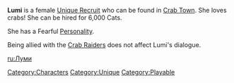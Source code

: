 **Lumi** is a female [Unique Recruit](Unique_Recruits.md "wikilink") who
can be found in [Crab Town](Crab_Town.md "wikilink"). She loves crabs! She
can be hired for 6,000 Cats.

She has a Fearful [Personality](Personality.md "wikilink").

Being allied with the [Crab Raiders](03%20-%20Projects%20&%20Wikis/Kenshi/Kenshi%20Wiki/Kenshi%20Wiki%20Template/Crab_Raiders.md "wikilink") does not
affect Lumi's dialogue.

[ru:Луми](ru:Луми "wikilink")

[Category:Characters](Category:Characters "wikilink")
[Category:Unique](Category:Unique "wikilink")
[Category:Playable](Category:Playable "wikilink")